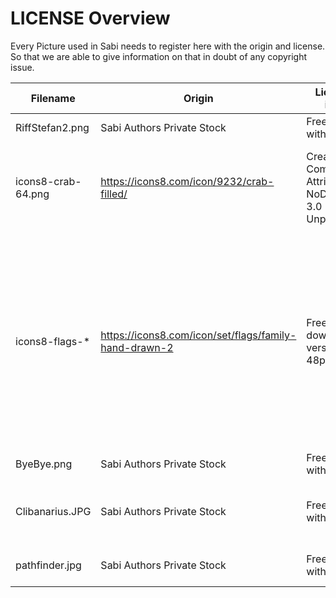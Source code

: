 # LICENSE Overview

Every Picture used in Sabi needs to register here with the origin and license.
So that we are able to give information on that in doubt of any copyright issue.

| Filename           | Origin   | License info                                        | Remark                                                                                                                                                                              |
|--------------------|----------|-----------------------------------------------------|-------------------------------------------------------------------------------------------------------------------------------------------------------------------------------------|
| RiffStefan2.png    | Sabi Authors Private Stock | Free usage within Sabi                              | Used for the splash screen                                                                                                                                                          |
| icons8-crab-64.png | https://icons8.com/icon/9232/crab-filled/ | Creative Commons Attribution-NoDervis 3.0 Unported. | Got permission from Elena and confirmation about the credits link.                                                                                                                  |
| icons8-flags-*     | https://icons8.com/icon/set/flags/family-hand-drawn-2 | Free download version 48pt | Used in User Profile Page for language selection. Original filenames have been slightly modified to ease programmatic selection. Icons8 mentioned and linked from Apps credit page. |
| ByeBye.png         | Sabi Authors Private Stock | Free usage within Sabi                              | Used in LogOff Page                                                                                                                                                                 |
| Clibanarius.JPG    | Sabi Authors Private Stock | Free usage within Sabi                              | Used as template for ByeBye.jpg and maybe in error pages.                                                                                                                           |
| pathfinder.jpg     | Sabi Authors Private Stock | Free usage within Sabi                              | Used in Impressum page.                                                                                                                                                             |

